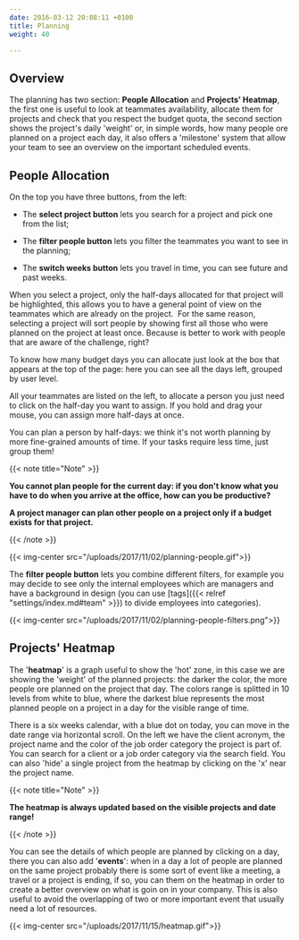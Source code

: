 ```yaml
---
date: 2016-03-12 20:08:11 +0100
title: Planning
weight: 40

---
```

## Overview

The planning has two section: **People Allocation** and **Projects' Heatmap**, the first one is useful to look at teammates availability, allocate them for projects and check that you respect the budget quota, the second section shows the project's daily 'weight' or, in simple words, how many people ore planned on a project each day, it also offers a 'milestone' system that allow your team to see an overview on the important scheduled events.

## People Allocation

On the top you have three buttons, from the left:

* The **select project button** lets you search for a project and pick one from the list;

* The **filter people button** lets you filter the teammates you want to see in the planning;

* The **switch weeks button** lets you travel in time, you can see future and past weeks.

When you select a project, only the half-days allocated for that project will be highlighted, this allows you to have a general point of view on the teammates which are already on the project.  For the same reason, selecting a project will sort people by showing first all those who were planned on the project at least once. Because is better to work with people that are aware of the challenge, right?

To know how many budget days you can allocate just look at the box that appears at the top of the page: here you can see all the days left, grouped by user level.

All your teammates are listed on the left, to allocate a person you just need to click on the half-day you want to assign. If you hold and drag your mouse, you can assign more half-days at once.

You can plan a person by half-days: we think it's not worth planning by more fine-grained amounts of time. If your tasks require less time, just group them!

{{< note title="Note" >}}

**You cannot plan people for the current day: if you don't know what you have to do when you arrive at the office, how can you be productive?**

**A project manager can plan other people on a project only if a budget exists for that project.**

{{< /note >}}

{{< img-center src="/uploads/2017/11/02/planning-people.gif">}}

The **filter people button** lets you combine different filters, for example you may decide to see only the internal employees which are managers and have a background in design (you can use \[tags\]({{< relref "settings/index.md#team" >}}) to divide employees into categories).

{{< img-center src="/uploads/2017/11/02/planning-people-filters.png">}}

## Projects' Heatmap

The '**heatmap**' is a graph useful to show the 'hot' zone, in this case we are showing the 'weight' of the planned projects: the darker the color, the more people ore planned on the project that day. The colors range is splitted in 10 levels from white to blue, where the darkest blue represents the most planned people on a project in a day for the visible range of time.

There is a six weeks calendar, with a blue dot on today, you can move in the date range via horizontal scroll. On the left we have the client acronym, the project name and the color of the job order category the project is part of. You can search for a client or a job order category via the search field. You can also 'hide' a single project from the heatmap by clicking on the 'x' near the project name.

{{< note title="Note" >}}

**The heatmap is always updated based on the visible projects and date range!**

{{< /note >}}

You can see the details of which people are planned by clicking on a day, there you can also add '**events**': when in a day a lot of people are planned on the same project probably there is some sort of event like a meeting, a travel or a project is ending, if so, you can them on the heatmap in order to create a better overview on what is goin on in your company. This is also useful to avoid the overlapping of two or more important event that usually need a lot of resources.

{{< img-center src="/uploads/2017/11/15/heatmap.gif">}}